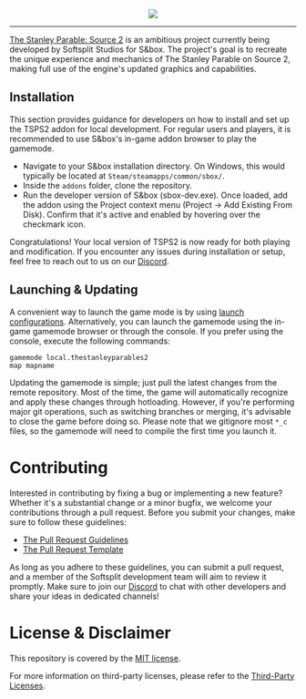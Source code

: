 <p align="center">
	<img src="https://github-production-user-asset-6210df.s3.amazonaws.com/86578963/282287204-da933ad8-664b-429a-a2c9-ebf201a75707.png">
</p>
<hr>

[The Stanley Parable: Source 2](https://tspsource2.softsplit.org) is an ambitious project currently being developed by Softsplit Studios for S&box. The project's goal is to recreate the unique experience and mechanics of The Stanley Parable on Source 2, making full use of the engine's updated graphics and capabilities.

## Installation

This section provides guidance for developers on how to install and set up the TSPS2 addon for local development. For regular users and players, it is recommended to use S&box's in-game addon browser to play the gamemode.

- Navigate to your S&box installation directory. On Windows, this would typically be located at `Steam/steamapps/common/sbox/`.
- Inside the `addons` folder, clone the repository.
- Run the developer version of S&box (sbox-dev.exe). Once loaded, add the addon using the Project context menu (Project -> Add Existing From Disk). Confirm that it's active and enabled by hovering over the checkmark icon.

Congratulations! Your local version of TSPS2 is now ready for both playing and modification. If you encounter any issues during installation or setup, feel free to reach out to us on our [Discord](https://discord.gg/GaGFHFttAC).

## Launching & Updating

A convenient way to launch the game mode is by using [launch configurations](https://github-production-user-asset-6210df.s3.amazonaws.com/86578963/278296336-5e067d30-0808-4112-8fa4-1972ec596145.png). Alternatively, you can launch the gamemode using the in-game gamemode browser or through the console. If you prefer using the console, execute the following commands:
```
gamemode local.thestanleyparables2
map mapname
```

Updating the gamemode is simple; just pull the latest changes from the remote repository. Most of the time, the game will automatically recognize and apply these changes through hotloading. However, if you're performing major git operations, such as switching branches or merging, it's advisable to close the game before doing so. Please note that we gitignore most ``*_c`` files, so the gamemode will need to compile the first time you launch it.

# Contributing

Interested in contributing by fixing a bug or implementing a new feature? Whether it's a substantial change or a minor bugfix, we welcome your contributions through a pull request. Before you submit your changes, make sure to follow these guidelines:
- [The Pull Request Guidelines](https://github.com/Softsplit/TSP-Source-2/blob/main/.github/CONTRIBUTING.md)
- [The Pull Request Template](https://github.com/Softsplit/TSP-Source-2/blob/main/.github/PULL_REQUEST_TEMPLATE.md)

As long as you adhere to these guidelines, you can submit a pull request, and a member of the Softsplit development team will aim to review it promptly. 
Make sure to join our [Discord](https://discord.gg/GaGFHFttAC) to chat with other developers and share your ideas in dedicated channels!

# License & Disclaimer

This repository is covered by the [MIT license](https://github.com/Softsplit/TSP-Source-2/blob/main/LICENSE.md).

For more information on third-party licenses, please refer to the [Third-Party Licenses](https://github.com/Softsplit/TSP-Source-2/blob/main/THIRDPARTYLICENSES.md).
